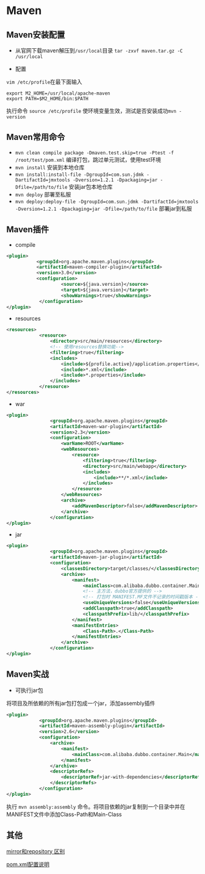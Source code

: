 # Maven

## Maven安装配置

- 从官网下载maven解压到`/usr/local`目录 `tar -zxvf maven.tar.gz -C /usr/local`

- 配置

`vim /etc/profile`在最下面输入

```shell
export M2_HOME=/usr/local/apache-maven
export PATH=$M2_HOME/bin:$PATH
```

执行命令 `source /etc/profile` 使环境变量生效，测试是否安装成功`mvn -version`

## Maven常用命令

- `mvn clean compile package -Dmaven.test.skip=true -Ptest -f /root/test/pom.xml` 编译打包，跳过单元测试，使用test环境
- `mvn install` 安装到本地仓库
- `mvn install:install-file -DgroupId=com.sun.jdmk -DartifactId=jmxtools -Dversion=1.2.1 -Dpackaging=jar -Dfile=/path/to/file` 安装jar包本地仓库
- `mvn deploy` 部署至私服
- `mvn deploy:deploy-file -DgroupId=com.sun.jdmk -DartifactId=jmxtools -Dversion=1.2.1 -Dpackaging=jar -Dfile=/path/to/file` 部署jar到私服

## Maven插件
- compile

```xml
<plugin>
           <groupId>org.apache.maven.plugins</groupId>
           <artifactId>maven-compiler-plugin</artifactId>
           <version>3.0</version>
           <configuration>
                    <source>${java.version}</source>
                    <target>${java.version}</target>
                    <showWarnings>true</showWarnings>
            </configuration>
</plugin>
```

- resources

```xml
<resources>
            <resource>
                <directory>src/main/resources</directory>
				<!-- 使用resources替换功能-->
                <filtering>true</filtering>
                <includes>
                    <include>${profile.active}/application.properties</include>
                    <include>*.xml</include>
                    <include>*.properties</include>
                </includes>
            </resource>
</resources>
```

- war

```xml
<plugin>
                <groupId>org.apache.maven.plugins</groupId>
                <artifactId>maven-war-plugin</artifactId>
                <version>2.3</version>
                <configuration>
                    <warName>ROOT</warName>
                    <webResources>
                        <resource>
                            <filtering>true</filtering>
                            <directory>src/main/webapp</directory>
                            <includes>
                                <include>**/*.xml</include>
                            </includes>
                        </resource>
                    </webResources>
                    <archive>
                        <addMavenDescriptor>false</addMavenDescriptor>
                    </archive>
                </configuration>
</plugin>
```

- jar

```xml
<plugin>
                <groupId>org.apache.maven.plugins</groupId>
                <artifactId>maven-jar-plugin</artifactId>
                <configuration>
                    <classesDirectory>target/classes/</classesDirectory>
                    <archive>
                        <manifest>
                            <mainClass>com.alibaba.dubbo.container.Main</mainClass>
                            <!-- 主方法，dubbo官方提供的 -->
                            <!-- 打包时 MANIFEST.MF文件不记录的时间戳版本 -->
                            <useUniqueVersions>false</useUniqueVersions>
                            <addClasspath>true</addClasspath>
                            <classpathPrefix>lib/</classpathPrefix>
                        </manifest>
                        <manifestEntries>
                            <Class-Path>.</Class-Path>
                        </manifestEntries>
                    </archive>
                </configuration>
</plugin>
```

## Maven实战

- 可执行jar包

将项目及所依赖的所有jar包打包成一个jar，添加assembly插件

```xml
<plugin>  
            <groupId>org.apache.maven.plugins</groupId>  
            <artifactId>maven-assembly-plugin</artifactId>  
            <version>2.6</version>  
            <configuration>  
                <archive>  
                    <manifest>  
                        <mainClass>com.alibaba.dubbo.container.Main</mainClass>  
                    </manifest>  
                </archive>  
                <descriptorRefs>  
                    <descriptorRef>jar-with-dependencies</descriptorRef>  
                </descriptorRefs>  
            </configuration>  
</plugin>
```

执行 `mvn assembly:assembly` 命令。将项目依赖的jar复制到一个目录中并在MANIFEST文件中添加Class-Path和Main-Class

## 其他

[mirror和repository 区别](http://m.oschina.net/blog/100634)

[pom.xml配置说明](http://siye1982.iteye.com/blog/321557)
